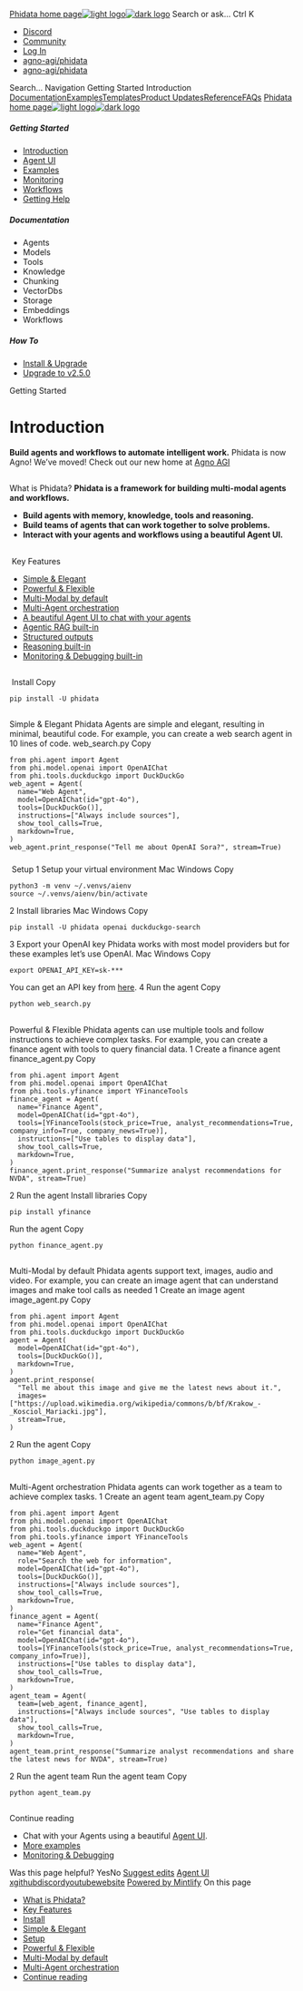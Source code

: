 [Phidata home page![light logo](https://mintlify.s3.us-west-1.amazonaws.com/phidata/logo/light.svg)![dark logo](https://mintlify.s3.us-west-1.amazonaws.com/phidata/logo/dark.svg)](https://docs.phidata.com/</>)
Search or ask...
Ctrl K
  * [Discord](https://docs.phidata.com/<https:/phidata.link/discord>)
  * [Community](https://docs.phidata.com/<https:/community.phidata.com/>)
  * [Log In](https://docs.phidata.com/<https:/phidata.app>)
  * [agno-agi/phidata](https://docs.phidata.com/<https:/github.com/agno-agi/phidata>)
  * [agno-agi/phidata](https://docs.phidata.com/<https:/github.com/agno-agi/phidata>)


Search...
Navigation
Getting Started
Introduction
[Documentation](https://docs.phidata.com/</introduction>)[Examples](https://docs.phidata.com/</examples/introduction>)[Templates](https://docs.phidata.com/</templates/introduction>)[Product Updates](https://docs.phidata.com/</changelog/overview>)[Reference](https://docs.phidata.com/</reference/agent>)[FAQs](https://docs.phidata.com/</faq/could-not-connect-to-docker>)
[Phidata home page![light logo](https://mintlify.s3.us-west-1.amazonaws.com/phidata/logo/light.svg)![dark logo](https://mintlify.s3.us-west-1.amazonaws.com/phidata/logo/dark.svg)](https://docs.phidata.com/</>)
##### Getting Started
  * [Introduction](https://docs.phidata.com/</introduction>)
  * [Agent UI](https://docs.phidata.com/</agent-ui>)
  * [Examples](https://docs.phidata.com/</more-examples>)
  * [Monitoring](https://docs.phidata.com/</monitoring>)
  * [Workflows](https://docs.phidata.com/</workflows>)
  * [Getting Help](https://docs.phidata.com/</getting-help>)


##### Documentation
  * Agents
  * Models
  * Tools
  * Knowledge
  * Chunking
  * VectorDbs
  * Storage
  * Embeddings
  * Workflows


##### How To
  * [Install & Upgrade](https://docs.phidata.com/</how-to/install>)
  * [Upgrade to v2.5.0](https://docs.phidata.com/</migration/2-5-0>)


Getting Started
# Introduction
**Build agents and workflows to automate intelligent work.**
Phidata is now Agno! We’ve moved! Check out our new home at [Agno AGI](https://docs.phidata.com/<https:/github.com/agno-agi/agno>)
## 
[​](https://docs.phidata.com/<#what-is-phidata%3F>)
What is Phidata?
**Phidata is a framework for building multi-modal agents and workflows.**
  * **Build agents with memory, knowledge, tools and reasoning.**
  * **Build teams of agents that can work together to solve problems.**
  * **Interact with your agents and workflows using a beautiful Agent UI.**


## 
[​](https://docs.phidata.com/<#key-features>)
Key Features
  * [Simple & Elegant](https://docs.phidata.com/</introduction#simple-and-elegant>)
  * [Powerful & Flexible](https://docs.phidata.com/</introduction#powerful-and-flexible>)
  * [Multi-Modal by default](https://docs.phidata.com/</introduction#multi-modal-by-default>)
  * [Multi-Agent orchestration](https://docs.phidata.com/</introduction#multi-agent-orchestration>)
  * [A beautiful Agent UI to chat with your agents](https://docs.phidata.com/</agent-ui>)
  * [Agentic RAG built-in](https://docs.phidata.com/</more-examples#agentic-rag>)
  * [Structured outputs](https://docs.phidata.com/</more-examples#structured-outputs>)
  * [Reasoning built-in](https://docs.phidata.com/</more-examples#reasoning-agent>)
  * [Monitoring & Debugging built-in](https://docs.phidata.com/</monitoring>)


## 
[​](https://docs.phidata.com/<#install>)
Install
Copy
```
pip install -U phidata

```

## 
[​](https://docs.phidata.com/<#simple-%26-elegant>)
Simple & Elegant
Phidata Agents are simple and elegant, resulting in minimal, beautiful code.
For example, you can create a web search agent in 10 lines of code.
web_search.py
Copy
```
from phi.agent import Agent
from phi.model.openai import OpenAIChat
from phi.tools.duckduckgo import DuckDuckGo
web_agent = Agent(
  name="Web Agent",
  model=OpenAIChat(id="gpt-4o"),
  tools=[DuckDuckGo()],
  instructions=["Always include sources"],
  show_tool_calls=True,
  markdown=True,
)
web_agent.print_response("Tell me about OpenAI Sora?", stream=True)

```

### 
[​](https://docs.phidata.com/<#setup>)
Setup
1
Setup your virtual environment
Mac
Windows
Copy
```
python3 -m venv ~/.venvs/aienv
source ~/.venvs/aienv/bin/activate

```

2
Install libraries
Mac
Windows
Copy
```
pip install -U phidata openai duckduckgo-search

```

3
Export your OpenAI key
Phidata works with most model providers but for these examples let’s use OpenAI.
Mac
Windows
Copy
```
export OPENAI_API_KEY=sk-***

```

You can get an API key from [here](https://docs.phidata.com/<https:/platform.openai.com/account/api-keys>).
4
Run the agent
Copy
```
python web_search.py

```

## 
[​](https://docs.phidata.com/<#powerful-%26-flexible>)
Powerful & Flexible
Phidata agents can use multiple tools and follow instructions to achieve complex tasks.
For example, you can create a finance agent with tools to query financial data.
1
Create a finance agent
finance_agent.py
Copy
```
from phi.agent import Agent
from phi.model.openai import OpenAIChat
from phi.tools.yfinance import YFinanceTools
finance_agent = Agent(
  name="Finance Agent",
  model=OpenAIChat(id="gpt-4o"),
  tools=[YFinanceTools(stock_price=True, analyst_recommendations=True, company_info=True, company_news=True)],
  instructions=["Use tables to display data"],
  show_tool_calls=True,
  markdown=True,
)
finance_agent.print_response("Summarize analyst recommendations for NVDA", stream=True)

```

2
Run the agent
Install libraries
Copy
```
pip install yfinance

```

Run the agent
Copy
```
python finance_agent.py

```

## 
[​](https://docs.phidata.com/<#multi-modal-by-default>)
Multi-Modal by default
Phidata agents support text, images, audio and video.
For example, you can create an image agent that can understand images and make tool calls as needed
1
Create an image agent
image_agent.py
Copy
```
from phi.agent import Agent
from phi.model.openai import OpenAIChat
from phi.tools.duckduckgo import DuckDuckGo
agent = Agent(
  model=OpenAIChat(id="gpt-4o"),
  tools=[DuckDuckGo()],
  markdown=True,
)
agent.print_response(
  "Tell me about this image and give me the latest news about it.",
  images=["https://upload.wikimedia.org/wikipedia/commons/b/bf/Krakow_-_Kosciol_Mariacki.jpg"],
  stream=True,
)

```

2
Run the agent
Copy
```
python image_agent.py

```

## 
[​](https://docs.phidata.com/<#multi-agent-orchestration>)
Multi-Agent orchestration
Phidata agents can work together as a team to achieve complex tasks.
1
Create an agent team
agent_team.py
Copy
```
from phi.agent import Agent
from phi.model.openai import OpenAIChat
from phi.tools.duckduckgo import DuckDuckGo
from phi.tools.yfinance import YFinanceTools
web_agent = Agent(
  name="Web Agent",
  role="Search the web for information",
  model=OpenAIChat(id="gpt-4o"),
  tools=[DuckDuckGo()],
  instructions=["Always include sources"],
  show_tool_calls=True,
  markdown=True,
)
finance_agent = Agent(
  name="Finance Agent",
  role="Get financial data",
  model=OpenAIChat(id="gpt-4o"),
  tools=[YFinanceTools(stock_price=True, analyst_recommendations=True, company_info=True)],
  instructions=["Use tables to display data"],
  show_tool_calls=True,
  markdown=True,
)
agent_team = Agent(
  team=[web_agent, finance_agent],
  instructions=["Always include sources", "Use tables to display data"],
  show_tool_calls=True,
  markdown=True,
)
agent_team.print_response("Summarize analyst recommendations and share the latest news for NVDA", stream=True)

```

2
Run the agent team
Run the agent team
Copy
```
python agent_team.py

```

## 
[​](https://docs.phidata.com/<#continue-reading>)
Continue reading
  * Chat with your Agents using a beautiful [Agent UI](https://docs.phidata.com/</agent-ui>).
  * [More examples](https://docs.phidata.com/</more-examples>)
  * [Monitoring & Debugging](https://docs.phidata.com/</monitoring>)


Was this page helpful?
YesNo
[Suggest edits](https://docs.phidata.com/<https:/github.com/agno-agi/phidata-docs/edit/main/introduction.mdx>)
[Agent UI](https://docs.phidata.com/</agent-ui>)
[x](https://docs.phidata.com/<https:/x.com/phidatahq>)[github](https://docs.phidata.com/<https:/github.com/agno-agi/phidata>)[discord](https://docs.phidata.com/<https:/phidata.link/discord>)[youtube](https://docs.phidata.com/<https:/phidata.link/youtube>)[website](https://docs.phidata.com/<https:/phidata.com>)
[Powered by Mintlify](https://docs.phidata.com/<https:/mintlify.com/preview-request?utm_campaign=poweredBy&utm_medium=docs&utm_source=docs.phidata.com>)
On this page
  * [What is Phidata?](https://docs.phidata.com/<#what-is-phidata%3F>)
  * [Key Features](https://docs.phidata.com/<#key-features>)
  * [Install](https://docs.phidata.com/<#install>)
  * [Simple & Elegant](https://docs.phidata.com/<#simple-%26-elegant>)
  * [Setup](https://docs.phidata.com/<#setup>)
  * [Powerful & Flexible](https://docs.phidata.com/<#powerful-%26-flexible>)
  * [Multi-Modal by default](https://docs.phidata.com/<#multi-modal-by-default>)
  * [Multi-Agent orchestration](https://docs.phidata.com/<#multi-agent-orchestration>)
  * [Continue reading](https://docs.phidata.com/<#continue-reading>)


